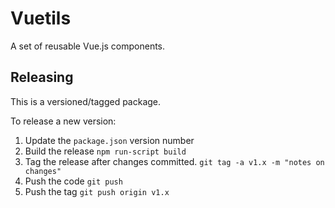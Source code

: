 # Vuetils

A set of reusable Vue.js components.

## Releasing

This is a versioned/tagged package.

To release a new version:

1. Update the `package.json` version number
2. Build the release `npm run-script build`
2. Tag the release after changes committed. `git tag -a v1.x -m "notes on changes"`
3. Push the code `git push`
4. Push the tag `git push origin v1.x`

